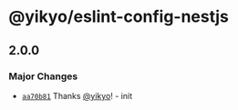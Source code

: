 # @yikyo/eslint-config-nestjs

## 2.0.0

### Major Changes

- [`aa70b81`](https://github.com/yikyo/packages/commit/aa70b81cb8d126e8e2cf708b73f06e08c6a21381) Thanks [@yikyo](https://github.com/yikyo)! - init

